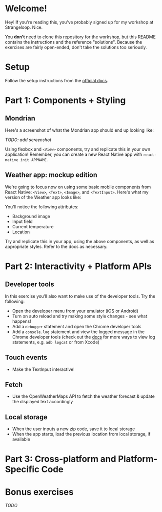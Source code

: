 # Welcome!

Hey! If you're reading this, you've probably signed up for my workshop at Strangeloop. Nice.

You **don't** need to clone this repository for the workshop, but this README contains the instructions and the reference "solutions". Because the exercises are fairly open-ended, don't take the solutions too seriously.

# Setup

Follow the setup instructions from the [official docs](https://facebook.github.io/react-native/releases/next/docs/getting-started.html).

# Part 1: Components + Styling

## Mondrian

Here's a screenshot of what the Mondrian app should end up looking like:

_TODO: add screenshot_

Using flexbox and `<View>` components, try and replicate this in your own application! Remember, you can create a new React Native app with `react-native init APPNAME`.

## Weather app: mockup edition

We're going to focus now on using some basic mobile components from React Native: `<View>`, `<Text>`, `<Image>`, and `<TextInput>`. Here's what my version of the Weather app looks like:

You'll notice the following attributes:

- Background image
- Input field
- Current temperature
- Location

Try and replicate this in your app, using the above components, as well as appropriate styles. Refer to the docs as necessary.

# Part 2: Interactivity + Platform APIs

## Developer tools

In this exercise you'll also want to make use of the developer tools. Try the following:

- Open the developer menu from your emulator (iOS or Android)
- Turn on auto reload and try making some style changes - see what happens!
- Add a `debugger` statement and open the Chrome developer tools
- Add a `console.log` statement and view the logged message in the Chrome developer tools (check out the [docs](https://facebook.github.io/react-native/docs/debugging.html) for more ways to view log statements, e.g. `adb logcat` or from Xcode)

## Touch events

- Make the TextInput interactive!

## Fetch

- Use the OpenWeatherMaps API to fetch the weather forecast & update the displayed text accordingly

## Local storage

- When the user inputs a new zip code, save it to local storage
- When the app starts, load the previous location from local storage, if available

# Part 3: Cross-platform and Platform-Specific Code

# Bonus exercises

_TODO_

